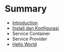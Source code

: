 # Summary

* [Introduction](README.md)
* [Install dan Konfigurasi](install-dan-konfigurasi.md)
* Service Container
* Service Provider
* [Hello World](hello-world.md)

